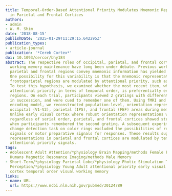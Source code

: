 ```yaml
---
title: Temporal-Order-Based Attentional Priority Modulates Mnemonic Representations
  in Parietal and Frontal Cortices
authors:
- admin
- W. M. Shim
date: '2018-08-15'
publishDate: '2025-01-29T11:29:15.642295Z'
publication_types:
- article-journal
publication: '*Cereb Cortex*'
doi: 10.1093/cercor/bhy184
abstract: The respective roles of occipital, parietal, and frontal cortices in visual
  working memory maintenance have long been under debate. Previous work on whether
  parietal and frontal regions convey mnemonic information has yielded mixed findings.
  One possibility for this variability is that the mnemonic representations in high-level
  frontoparietal regions are modulated by attentional priority, such as temporal order.
  To test this hypothesis, we examined whether the most recent item, which has a higher
  attentional priority in terms of temporal order, is preferentially encoded in frontoparietal
  regions. On each trial, participants viewed 2 gratings with different orientations
  in succession, and were cued to remember one of them. Using fMRI and an inverted
  encoding model, we reconstructed population-level, orientation representations in
  occipital (V1-V3), parietal (IPS), and frontal (FEF) areas during memory maintenance.
  Unlike early visual cortex where robust orientation representations were observed
  regardless of serial order, parietal, and frontal cortices showed stronger representations
  when participants remembered the second grating. A subsequent experiment using a
  change detection task on color rings excluded the possibilities of residual stimulus-driven
  signals or motor preparative signals for responses. These results suggest that mnemonic
  representations in parietal and frontal cortices are modulated by temporal-order-based
  attentional priority signals.
tags:
- Adolescent Adult Attention/*physiology Brain Mapping/methods Female Frontal Lobe/*physiology
  Humans Magnetic Resonance Imaging/methods Male Memory
- Short-Term/*physiology Parietal Lobe/*physiology Photic Stimulation Time Visual
  Perception/*physiology Young Adult attentional priority early visual cortex parietal
  cortex temporal order visual working memory
links:
- name: URL
  url: https://www.ncbi.nlm.nih.gov/pubmed/30124789
---
```


